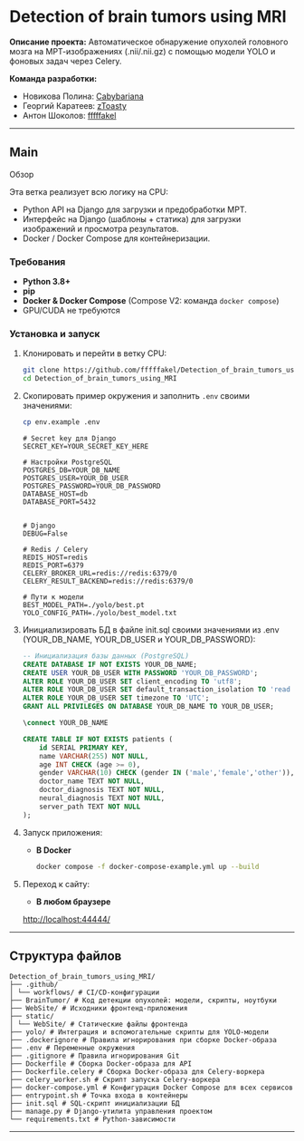# Detection of brain tumors using MRI

**Описание проекта:**
Автоматическое обнаружение опухолей головного мозга на МРТ-изображениях (.nii/.nii.gz) с помощью модели YOLO и фоновых задач через Celery.

**Команда разработки:**

* Новикова Полина: [Cabybariana](https://github.com/Capybariana)
* Георгий Каратеев: [zToasty](https://github.com/zToasty)
* Антон Шоколов: [fffffakel](https://github.com/fffffakel)

---

## Main

Обзор

Эта ветка реализует всю логику на CPU:

- Python API на Django для загрузки и предобработки МРТ.
- Интерфейс на Django (шаблоны + статика) для загрузки изображений и просмотра результатов.
- Docker / Docker Compose для контейнеризации.

### Требования

- **Python 3.8+**
- **pip**
- **Docker & Docker Compose** (Compose V2: команда `docker compose`)
- GPU/CUDA не требуются

### Установка и запуск

1. Клонировать и перейти в ветку CPU:

   ```bash
   git clone https://github.com/fffffakel/Detection_of_brain_tumors_using_MRI.git
   cd Detection_of_brain_tumors_using_MRI
   ```

2. Скопировать пример окружения и заполнить `.env` своими значениями:

   ```bash
   cp env.example .env
   ```

   ```dotenv
   # Secret key для Django
   SECRET_KEY=YOUR_SECRET_KEY_HERE

   # Настройки PostgreSQL
   POSTGRES_DB=YOUR_DB_NAME
   POSTGRES_USER=YOUR_DB_USER
   POSTGRES_PASSWORD=YOUR_DB_PASSWORD
   DATABASE_HOST=db
   DATABASE_PORT=5432


   # Django
   DEBUG=False

   # Redis / Celery
   REDIS_HOST=redis
   REDIS_PORT=6379
   CELERY_BROKER_URL=redis://redis:6379/0
   CELERY_RESULT_BACKEND=redis://redis:6379/0

   # Пути к модели
   BEST_MODEL_PATH=./yolo/best.pt
   YOLO_CONFIG_PATH=./yolo/best_model.txt

   ```

3. Инициализировать БД в файле init.sql своими значениями из .env (YOUR_DB_NAME, YOUR_DB_USER и YOUR_DB_PASSWORD):

   ```sql
   -- Инициализация базы данных (PostgreSQL)
   CREATE DATABASE IF NOT EXISTS YOUR_DB_NAME;
   CREATE USER YOUR_DB_USER WITH PASSWORD 'YOUR_DB_PASSWORD';
   ALTER ROLE YOUR_DB_USER SET client_encoding TO 'utf8';
   ALTER ROLE YOUR_DB_USER SET default_transaction_isolation TO 'read committed';
   ALTER ROLE YOUR_DB_USER SET timezone TO 'UTC';
   GRANT ALL PRIVILEGES ON DATABASE YOUR_DB_NAME TO YOUR_DB_USER;

   \connect YOUR_DB_NAME

   CREATE TABLE IF NOT EXISTS patients (
       id SERIAL PRIMARY KEY,
       name VARCHAR(255) NOT NULL,
       age INT CHECK (age >= 0),
       gender VARCHAR(10) CHECK (gender IN ('male','female','other')),
       doctor_name TEXT NOT NULL,
       doctor_diagnosis TEXT NOT NULL,
       neural_diagnosis TEXT NOT NULL,
       server_path TEXT NOT NULL
   );

   ```

4. Запуск приложения:

   - **В Docker**

     ```bash
     docker compose -f docker-compose-example.yml up --build

     ```

5. Переход к сайту:

   - **В любом браузере**

   [http://localhost:44444/](http://localhost:44444/)

---

## Структура файлов

```
Detection_of_brain_tumors_using_MRI/
├── .github/
│ └── workflows/ # CI/CD-конфигурации
├── BrainTumor/ # Код детекции опухолей: модели, скрипты, ноутбуки
├── WebSite/ # Исходники фронтенд-приложения
├── static/
│ └── WebSite/ # Статические файлы фронтенда
├── yolo/ # Интеграция и вспомогательные скрипты для YOLO-модели
├── .dockerignore # Правила игнорирования при сборке Docker-образа
├── .env # Переменные окружения 
├── .gitignore # Правила игнорирования Git
├── Dockerfile # Сборка Docker-образа для API
├── Dockerfile.celery # Сборка Docker-образа для Celery-воркера
├── celery_worker.sh # Скрипт запуска Celery-воркера
├── docker-compose.yml # Конфигурация Docker Compose для всех сервисов
├── entrypoint.sh # Точка входа в контейнеры
├── init.sql # SQL-скрипт инициализации БД
├── manage.py # Django-утилита управления проектом
└── requirements.txt # Python-зависимости
```

---


